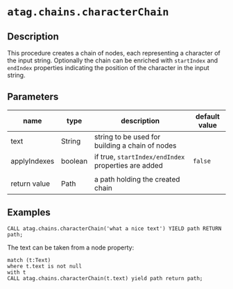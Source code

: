 # `atag.chains.characterChain`

## Description

This procedure creates a chain of nodes, each representing a character of the input string. 
Optionally the chain can be enriched with `startIndex` and `endIndex` properties indicating the position of the character in the input string.

## Parameters

| name         | type    | description                                         | default value |
|--------------|---------|-----------------------------------------------------|---------------|
| text         | String  | string to be used for building a chain of nodes     |               |
| applyIndexes | boolean | if true, `startIndex/endIndex` properties are added | `false`       |
|              |         |                                                     |               |
| return value | Path    | a path holding the created chain                    |               |

## Examples

```cypher
CALL atag.chains.characterChain('what a nice text') YIELD path RETURN path;
```

The text can be taken from a node property:

```cypher
match (t:Text)
where t.text is not null
with t
CALL atag.chains.characterChain(t.text) yield path return path;
```